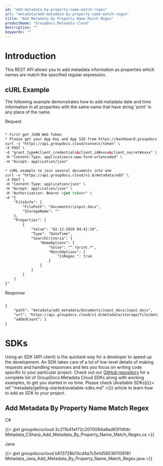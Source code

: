 ```yaml
---
id: "add-metadata-by-property-name-match-regex"
url: "metadata/add-metadata-by-property-name-match-regex"
title: "Add Metadata By Property Name Match Regex"
productName: "GroupDocs.Metadata Cloud"
description: ""
keywords: ""
---
```







# Introduction #

This REST API allows you to add metadata information as properties which names are match the specified regular expression.

## cURL Example ##

The following example demonstrates how to add metadata date and time information in all properties with the same name that have string 'print' in any place of the name.


 Request

```html 

* First get JSON Web Token
* Please get your App Key and App SID from https://dashboard.groupdocs.cloud/#/apps. Kindly place App Key in "client_secret" and App SID in "client_id" argument.
curl -v "https://api.groupdocs.cloud/connect/token" \
-X POST \
-d "grant_type#client_credentials&client_id#xxxx&client_secret#xxxx" \
-H "Content-Type: application/x-www-form-urlencoded" \
-H "Accept: application/json"
   
* cURL example to join several documents into one
curl -v "https://api.groupdocs.cloud/v1.0/metadata/add" \
-X POST \
-H "Content-Type: application/json" \
-H "Accept: application/json" \
-H "Authorization: Bearer <jwt token>" \
-d "{
    "FileInfo": {
        "FilePath": "documents\\input.docx",
        "StorageName": ""
    },
    "Properties": [
        {
            "Value": "02-12-2020 04:41:10",
            "Type": "DateTime",
            "SearchCriteria": {
                "NameOptions": {
                    "Value": "^.*print.*",
                    "MatchOptions": {
                        "IsRegex ": true
                    }
                }
            }
        }
    ]
}"

 ```


 Response

```html 

{
    "path": "metadata/add_metadata/documents/input_docx/input.docx",
    "url": "https://api.groupdocs.cloud/v1.0/metadata/storage/file/metadata/add_metadata/documents/input_docx/input.docx",
    "addedCount": 1
}

 ```



# SDKs #

Using an SDK (API client) is the quickest way for a developer to speed up the development. An SDK takes care of a lot of low-level details of making requests and handling responses and lets you focus on writing code specific to your particular project. Check out our [GitHub repository](https://github.com/groupdocs-metadata-cloud) for a complete list of GroupDocs.Metadata Cloud SDKs along with working examples, to get you started in no time. Please check [Available SDKs]({{< ref "metadata/getting-started/available-sdks.md" >}}) article to learn how to add an SDK to your project.

## Add Metadata By Property Name Match Regex ##


 C#



{{< gist groupdocscloud 3c211b41ef72c2070064a8ad93f14fdc Metadata_CSharp_Add_Metadata_By_Property_Name_Match_Regex.cs >}}





 Java




{{< gist groupdocscloud b613728b13cd4a7c5e1d585361108181 Metadata_Java_Add_Metadata_By_Property_Name_Match_Regex.java >}}




